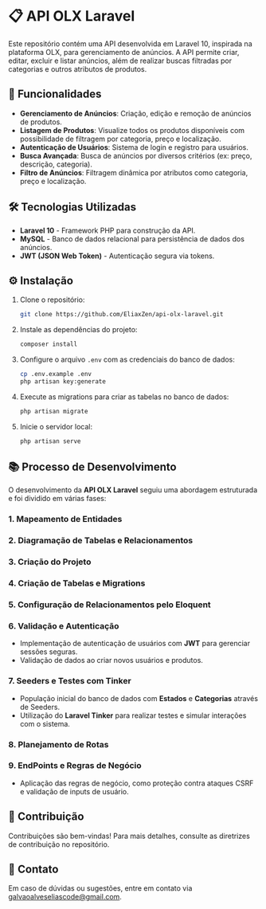 
# 📋 API OLX Laravel

Este repositório contém uma API desenvolvida em Laravel 10, inspirada na plataforma OLX, para gerenciamento de anúncios. A API permite criar, editar, excluir e listar anúncios, além de realizar buscas filtradas por categorias e outros atributos de produtos.

## 🚀 Funcionalidades

- **Gerenciamento de Anúncios**: Criação, edição e remoção de anúncios de produtos.
- **Listagem de Produtos**: Visualize todos os produtos disponíveis com possibilidade de filtragem por categoria, preço e localização.
- **Autenticação de Usuários**: Sistema de login e registro para usuários.
- **Busca Avançada**: Busca de anúncios por diversos critérios (ex: preço, descrição, categoria).
- **Filtro de Anúncios**: Filtragem dinâmica por atributos como categoria, preço e localização.

## 🛠️ Tecnologias Utilizadas

- **Laravel 10** - Framework PHP para construção da API.
- **MySQL** - Banco de dados relacional para persistência de dados dos anúncios.
- **JWT (JSON Web Token)** - Autenticação segura via tokens.

## ⚙️ Instalação

1. Clone o repositório:
   ```bash
   git clone https://github.com/EliaxZen/api-olx-laravel.git
   ```
2. Instale as dependências do projeto:
   ```bash
   composer install
   ```
3. Configure o arquivo `.env` com as credenciais do banco de dados:
   ```bash
   cp .env.example .env
   php artisan key:generate
   ```
4. Execute as migrations para criar as tabelas no banco de dados:
   ```bash
   php artisan migrate
   ```
5. Inicie o servidor local:
   ```bash
   php artisan serve
   ```

## 📚 Processo de Desenvolvimento

O desenvolvimento da **API OLX Laravel** seguiu uma abordagem estruturada e foi dividido em várias fases:

### 1. **Mapeamento de Entidades**

### 2. **Diagramação de Tabelas e Relacionamentos**

### 3. **Criação do Projeto**

### 4. **Criação de Tabelas e Migrations**

### 5. **Configuração de Relacionamentos pelo Eloquent**

### 6. **Validação e Autenticação**
   - Implementação de autenticação de usuários com **JWT** para gerenciar sessões seguras.
   - Validação de dados ao criar novos usuários e produtos.

### 7. **Seeders e Testes com Tinker**
   - População inicial do banco de dados com **Estados** e **Categorias** através de Seeders.
   - Utilização do **Laravel Tinker** para realizar testes e simular interações com o sistema.

### 8. **Planejamento de Rotas**

### 9. **EndPoints e Regras de Negócio**
   - Aplicação das regras de negócio, como proteção contra ataques CSRF e validação de inputs de usuário.

## 🤝 Contribuição

Contribuições são bem-vindas! Para mais detalhes, consulte as diretrizes de contribuição no repositório.

## 📧 Contato

Em caso de dúvidas ou sugestões, entre em contato via [galvaoalveseliascode@gmail.com](mailto:galvaoalveseliascode@gmail.com).
